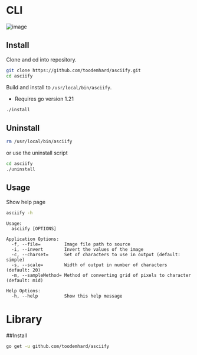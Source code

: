 # CLI
![image](https://github.com/toodemhard/asciify/assets/100080774/5e5ae4da-b17d-468b-b326-827f8872d6e7)

## Install
Clone and cd into repository.
```sh
git clone https://github.com/toodemhard/asciify.git
cd asciify
```
Build and install to `/usr/local/bin/asciify`.
- Requires go version 1.21
```sh
./install
```

## Uninstall
```sh
rm /usr/local/bin/asciify
```
or use the uninstall script
```sh
cd asciify
./uninstall
```

## Usage
Show help page
```sh
asciify -h
```
```
Usage:
  asciify [OPTIONS]

Application Options:
  -f, --file=         Image file path to source
  -i, --invert        Invert the values of the image
  -c, --charset=      Set of characters to use in output (default: simple)
  -s, --scale=        Width of output in number of characters (default: 20)
  -m, --sampleMethod= Method of converting grid of pixels to character (default: mid)

Help Options:
  -h, --help          Show this help message
```

# Library
##Install
```sh
go get -u github.com/toodemhard/asciify
```
